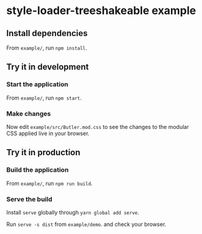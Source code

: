 # style-loader-treeshakeable example

## Install dependencies

From `example/`, run `npm install`.

## Try it in development

### Start the application

From `example/`, run `npm start`.

### Make changes

Now edit `example/src/Butler.mod.css` to see the changes to the modular CSS
applied live in your browser.


## Try it in production

### Build the application

From `example/`, run `npm run build`.

### Serve the build

Install `serve` globally through `yarn global add serve`.

Run `serve -s dist` from `example/demo`. and check your browser.
